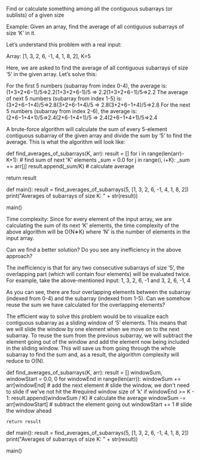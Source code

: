 Find or calculate something among all the contiguous subarrays (or sublists) of a given size

Example: Given an array, find the average of all contiguous subarrays of size ‘K’ in it.

Let’s understand this problem with a real input:

Array: [1, 3, 2, 6, -1, 4, 1, 8, 2], K=5

Here, we are asked to find the average of all contiguous subarrays of size ‘5’ in the given array. Let’s solve this:

For the first 5 numbers (subarray from index 0-4), the average is: (1+3+2+6−1)/5=>2.2(1+3+2+6-1)/5 => 2.2(1+3+2+6−1)/5=>2.2
The average of next 5 numbers (subarray from index 1-5) is: (3+2+6−1+4)/5=>2.8(3+2+6-1+4)/5 => 2.8(3+2+6−1+4)/5=>2.8
For the next 5 numbers (subarray from index 2-6), the average is: (2+6−1+4+1)/5=>2.4(2+6-1+4+1)/5 => 2.4(2+6−1+4+1)/5=>2.4

A brute-force algorithm will calculate the sum of every 5-element contiguous subarray of the given array and divide the sum by ‘5’ to find the average. This is what the algorithm will look like:

def find_averages_of_subarrays(K, arr):
result = []
for i in range(len(arr)-K+1): # find sum of next 'K' elements
\_sum = 0.0
for j in range(i, i+K):
\_sum += arr[j]
result.append(\_sum/K) # calculate average

return result

def main():
result = find_averages_of_subarrays(5, [1, 3, 2, 6, -1, 4, 1, 8, 2])
print("Averages of subarrays of size K: " + str(result))

main()

Time complexity: Since for every element of the input array, we are calculating the sum of its next ‘K’ elements, the time complexity of the above algorithm will be O(N∗K) where ‘N’ is the number of elements in the input array.

Can we find a better solution? Do you see any inefficiency in the above approach?

The inefficiency is that for any two consecutive subarrays of size ‘5’, the overlapping part (which will contain four elements) will be evaluated twice. For example, take the above-mentioned input:
1, 3, 2, 6, -1 and 3, 2, 6, -1, 4

As you can see, there are four overlapping elements between the subarray (indexed from 0-4) and the subarray (indexed from 1-5). Can we somehow reuse the sum we have calculated for the overlapping elements?

The efficient way to solve this problem would be to visualize each contiguous subarray as a sliding window of ‘5’ elements. This means that we will slide the window by one element when we move on to the next subarray. To reuse the sum from the previous subarray, we will subtract the element going out of the window and add the element now being included in the sliding window. This will save us from going through the whole subarray to find the sum and, as a result, the algorithm complexity will reduce to O(N).

def find_averages_of_subarrays(K, arr):
result = []
windowSum, windowStart = 0.0, 0
for windowEnd in range(len(arr)):
windowSum += arr[windowEnd] # add the next element # slide the window, we don't need to slide if we've not hit the #required window size of 'k'
if windowEnd >= K - 1:
result.append(windowSum / K) # calculate the average
windowSum -= arr[windowStart] # subtract the element going out
windowStart += 1 # slide the window ahead

    return result

def main():
result = find_averages_of_subarrays(5, [1, 3, 2, 6, -1, 4, 1, 8, 2])
print("Averages of subarrays of size K: " + str(result))

main()
